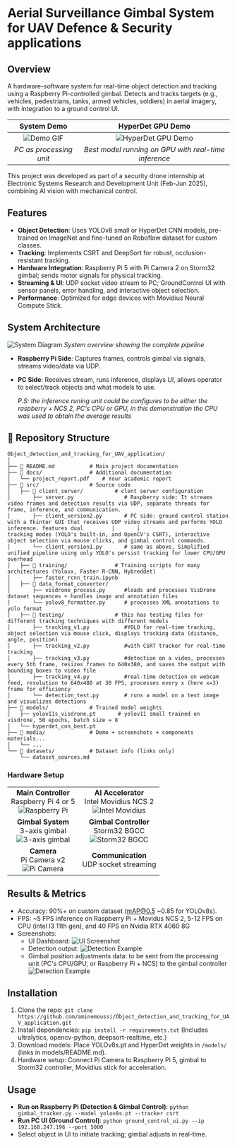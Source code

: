 # Aerial Surveillance Gimbal System for UAV Defence & Security applications

## Overview

A hardware-software system for real-time object detection and tracking using a Raspberry Pi-controlled gimbal. Detects and tracks targets (e.g., vehicles, pedestrians, tanks, armed vehicles, soldiers) in aerial imagery, with integration to a ground control UI.

<div align="center">

| System Demo | HyperDet GPU Demo |
| :---: | :---: |
| ![Demo GIF](media/demo.gif) | ![HyperDet GPU Demo](media/model_demo.gif) |
| *PC as processing unit* | *Best model running on GPU with real-time inference* |

</div>

This project was developed as part of a security drone internship at Electronic Systems Research and Development Unit (Feb-Jun 2025), combining AI vision with mechanical control.

## Features
- **Object Detection**: Uses YOLOv8 small or HyperDet CNN models, pre-trained on ImageNet and fine-tuned on Roboflow dataset for custom classes.
- **Tracking**: Implements CSRT and DeepSort for robust, occlusion-resistant tracking.
- **Hardware Integration**: Raspberry Pi 5 with Pi Camera 2 on Storm32 gimbal; sends motor signals for physical tracking.
- **Streaming & UI**: UDP socket video stream to PC; GroundControl UI with sensor panels, error handling, and interactive object selection.
- **Performance**: Optimized for edge devices with Movidius Neural Compute Stick.

## System Architecture
![System Diagram](media/2025-09-25_23-33.png)
*System overview showing the complete pipeline*

- **Raspberry Pi Side**: Captures frames, controls gimbal via signals, streams video/data via UDP.
- **PC Side**: Receives stream, runs inference, displays UI, allows operator to select/track objects and what models to use.
  
  *P.S: the inference runing unit could be configures to be either the raspberry + NCS 2, PC's CPU or GPU, in this demonstration the CPU was used to obtain the average results*


## 📁 Repository Structure
```
Object_detection_and_tracking_for_UAV_application/
│
├── 📄 README.md           # Main project documentation
├── 📁 docs/               # Additional documentation
│   └── project_report.pdf    # Your academic report
├── 📁 src/                # Source code
│   ├── 📁 client_server/          # clent server configuration
│       ├── server.py                # Raspberry side: It streams video frames and detection results via UDP, separate threads for frame, inference, and communication.
│       ├── client_version2.py       # PC side: ground control station with a Tkinter GUI that receives UDP video streams and performs YOLO inference. features dual         │       │                            tracking modes (YOLO's built-in, and OpenCV's CSRT), interactive object selection via mouse clicks, and gimbal control commands.
│       └── client_version1.py       # same as above, Simplified unified pipeline using only YOLO's persist tracking for lower CPU/GPU overhead
│   ├── 📁 training/               # Training scripts for many architectures (Yolovx, Faster R-CNN, Hybreddet)
│       ├── faster_rcnn_train.ipynb  
│   ├── 📁 data_format_converter/   
│       ├── visdrone_process.py      #loads and processes VisDrone dataset sequences + handles image and annotation files 
│       └── yolov8_formatter.py      # processes XML annotations to yolo format
│   ├── 📁 testing/                # this has testing files for different tracking techniques with different models  
│       ├── tracking_v1.py           #YOLO for real-time tracking, object selection via mouse click, displays tracking data (distance, angle, position) 
│       ├── tracking_v2.py           #with CSRT tracker for real-time tracking
│       ├── tracking_v3.py           #detection on a video, processes every 5th frame, resizes frames to 640x380, and saves the output with bounding boxes to video file
│       ├── tracking_v4.py           #real-time detection on webcam feed, resolution to 640x480 at 30 FPS, processes every x (here x=3) frame for efficiency
│       └── detection_test.py        # runs a model on a test image and visualizes detections
├── 📁 models/             # Trained model weights
│   ├── yolov11s_visdrone.pt       # yolov11 small trained on visdrone, 50 epochs, batch size = 8  
│   └── hyperdet_cnn_best.pt
├── 📁 media/              # Demo + screenshots + components materials...
│   └── ...
└── 📁 datasets/           # Dataset info (links only)
    └── dataset_sources.md
```

### Hardware Setup
<div align="center">

| | |
| :---: | :---: |
| **Main Controller**<br>Raspberry Pi 4 or 5<br>![Raspberry Pi](media/raspberry_pi.png) | **AI Accelerator**<br>Intel Movidius NCS 2<br>![Intel Movidius](media/ncs.png) |
| **Gimbal System**<br>3-axis gimbal<br>![3-axis gimbal](media/gimbal1.png) | **Gimbal Controller**<br>Storm32 BGCC<br>![Storm32 BGCC](media/gimbal2.png) |
| **Camera**<br>Pi Camera v2<br>![Pi Camera](media/pi_camera.png) | **Communication**<br>UDP socket streaming |

</div>

## Results & Metrics
- Accuracy: 90%+ on custom dataset (mAP@0.5 ~0.85 for YOLOv8s).
- FPS: ~5 FPS inference on Raspberry Pi + Movidus NCS 2, 5-12 FPS on CPU (intel I3 11th gen), and 40 FPS on Nvidia RTX 4060 8G
- Screenshots:
  - UI Dashboard: ![UI Screenshot](media/ui-screenshot.png)
  - Detection output: ![Detection Example](images/detection-screenshot.png)
  - Gimbal position adjustments data: to be sent from the processing unit (PC's CPU/GPU, or Raspberry Pi + NCS) to the gimbal controller ![Detection Example](images/detection-screenshot.png)



## Installation
1. Clone the repo: `git clone https://github.com/aminemoussi/Object_detection_and_tracking_for_UAV_application.git`
2. Install dependencies: `pip install -r requirements.txt` (Includes ultralytics, opencv-python, deepsort-realtime, etc.)
3. Download models: Place YOLOv8s.pt and HyperDet weights in `/models/` (links in models/README.md).
4. Hardware setup: Connect Pi Camera to Raspberry Pi 5, gimbal to Storm32 controller, Movidius stick for acceleration.

## Usage
- **Run on Raspberry Pi (Detection & Gimbal Control)**: `python gimbal_tracker.py --model yolov8s.pt --tracker csrt`
- **Run PC UI (Ground Control)**: `python ground_control_ui.py --ip 192.168.247.196 --port 5000`
- Select object in UI to initiate tracking; gimbal adjusts in real-time.


